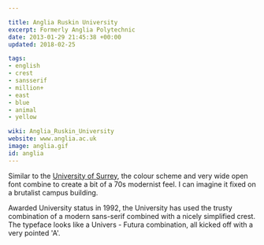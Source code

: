 ```yaml
---

title: Anglia Ruskin University
excerpt: Formerly Anglia Polytechnic
date: 2013-01-29 21:45:38 +00:00
updated: 2018-02-25

tags:
- english
- crest
- sansserif
- million+
- east
- blue
- animal
- yellow

wiki: Anglia_Ruskin_University
website: www.anglia.ac.uk
image: anglia.gif
id: anglia
---
```


Similar to the <a href="surrey.html" title="University of Surrey">University of Surrey</a>, the colour scheme and very wide open font combine to create a bit of a 70s modernist feel. I can imagine it fixed on a brutalist campus building.


Awarded University status in 1992, the University has used the trusty combination of a modern sans-serif combined with a nicely simplified crest. The typeface looks like a Univers - Futura combination, all kicked off with a very pointed 'A'.
